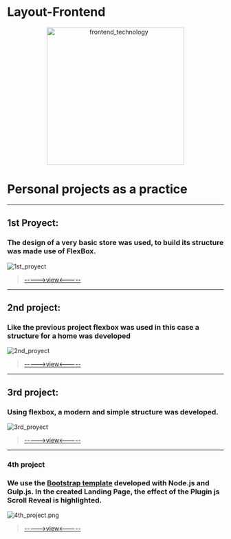# Layout-Frontend

<p align="center">
  <img src="https://encrypted-tbn0.gstatic.com/images?q=tbn:ANd9GcQZtgzkVSPbLt25xCbFY1-vWmV8aYYLO8DICtztUAzNA-wC2Z4q" alt="frontend_technology" width="320">
</p>

# Personal projects as a practice

<hr>

## 1st Proyect:


### The design of a very basic store was used, to build its structure was made use of FlexBox.
![1st_proyect](img/1st_Proyect.png)
> [----->view<-----](https://github.com/FabriJuncal/Layout-Frontend/tree/master/1st%20project)

<hr>

## 2nd project:


### Like the previous project flexbox was used in this case a structure for a home was developed
![2nd_proyect](img/2nd_Proyect.png)
> [----->view<-----](https://github.com/FabriJuncal/Layout-Frontend/tree/master/2nd%20project)

<hr>

## 3rd project:


### Using flexbox, a modern and simple structure was developed.
![3rd_proyect](img/3rd_Proyect.png)
> [----->view<-----](https://github.com/FabriJuncal/Layout-Frontend/tree/master/3rd%20Proyect)

<hr>

### 4th project

### We use the <a href="https://github.com/FabriJuncal/Bootstrap-template">Bootstrap template<a> developed with Node.js and Gulp.js. In the created Landing Page, the effect of the Plugin js Scroll Reveal is highlighted.

![4th_project.png](img/4th_project.png)
> [----->view<-----](https://github.com/FabriJuncal/Layout-Frontend/tree/master/4th_project)
